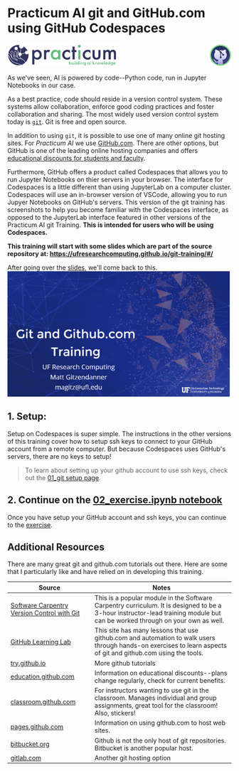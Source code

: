 # Practicum AI git and GitHub.com using GitHub Codespaces

[![Practicum AI Logo image](https://github.com/PracticumAI/practicumai.github.io/blob/main/images/logo/PracticumAI_logo_250x50.png?raw=true)](https://practicumai.org/)<img src='https://github.com/PracticumAI/practicumai.github.io/blob/main/images/icons/practicumai_git.png?raw=true' align='right' width=50>

As we've seen, AI is powered by code--Python code, run in Jupyter Notebooks in our case.

As a best practice, code should reside in a version control system. These systems allow collaboration, enforce good coding practices and foster collaboration and sharing. The most widely used version control system today is [`git`](http://git-scm.com/). Git is free and open source.

In addition to using `git`, it is possible to use one of many online git hosting sites. For *Practicum AI* we use [GitHub.com](https://github.com/). There are other options, but GitHub is one of the leading online hosting companies and offers [educational discounts for students and faculty](https://education.github.com/).

Furthermore, GitHub offers a product called Codespaces that allows you to run Jupyter Notebooks on thier servers in your browser. The interface for Codespaces is a little different than using JupyterLab on a computer cluster. Codespaces will use an in-browser version of VSCode, allowing you to run Jupyer Notebooks on 
GitHub's servers. This version of the git training has screenshots to help you become familiar with the Codespaces interface, as opposed to the JupyterLab interface featured in other versions of the Practicum AI git Training. **This is intended for users who will be using Codespaces.**

**This training will start with some slides which are part of the source repository at: <https://ufresearchcomputing.github.io/git-training/#/>**

After going over the [slides](https://ufresearchcomputing.github.io/git-training/#/), we'll come back to this.
[![Screenshot of the title slide of the presentation on Git and Github.com](images/slides_screenshot.png)](https://ufresearchcomputing.github.io/git-training/#/)

## 1. Setup:

Setup on Codespaces is super simple. The instructions in the other versions of this training cover how to setup ssh keys to connect to your GitHub account from a remote computer. But because Codespaces uses GitHub's servers, there are no keys to setup!



> To learn about setting up your github account to use ssh keys, check out the [01_git setup page](01_git_setup.md).

## 2. Continue on the [02_exercise.ipynb notebook](02_exercise.ipynb)

Once you have setup your GitHub account and ssh keys, you can continue to the [exercise](02_exercise.ipynb).

## Additional Resources

There are many great git and github.com tutorials out there. Here are some that I particularly like and have relied on in developing this training.

Source | Notes
-------|------
[Software Carpentry Version Control with Git](http://swcarpentry.github.io/git-novice/) | This is a popular module in the Software Carpentry curriculum. It is designed to be a 3-hour instructor-lead training module but can be worked through on your own as well.
[GitHub Learning Lab](https://lab.github.com/) | This site has many lessons that use github.com and automation to walk users through hands-on exercises to learn aspects of git and github.com using the tools.
[try.github.io](https://try.github.io/) | More github tutorials
[education.github.com](https://education.github.com/)| Information on educational discounts--plans change regularly, check for current benefits.
[classroom.github.com](https://classroom.github.com/)| For instructors wanting to use git in the classroom. Manages individual and group assignments, great tool for the classroom! Also, stickers!
[pages.github.com](https://pages.github.com/)| Information on using github.com to host web sites.
[bitbucket.org](https://bitbucket.org/product)| Github is not the only host of git repositories. Bitbucket is another popular host.
[gitlab.com](https://about.gitlab.com/)| Another git hosting option

